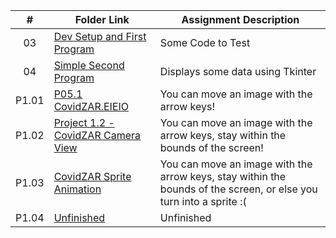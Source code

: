 |   #   | Folder Link | Assignment Description |
| :---: | ----------- | ---------------------- |
|03       | <a href = "https://github.com/LandenSJones/4443-2D-PyGame-Jones/tree/master/Assignments/A03"/>Dev Setup and First Program | Some Code to Test |
|04       | <a href = "https://github.com/LandenSJones/4443-2D-PyGame-Jones/tree/master/Assignments/A04"/>Simple Second Program| Displays some data using Tkinter |
|P1.01       | <a href = "https://github.com/LandenSJones/4443-2D-PyGame-Jones/tree/master/Assignments/P01.1"/>P05.1 CovidZAR.EIEIO| You can move an image with the arrow keys! |
|P1.02       | <a href = "https://github.com/LandenSJones/4443-2D-PyGame-Jones/tree/master/Assignments/P01.2"/>Project 1.2 - CovidZAR Camera View| You can move an image with the arrow keys, stay within the bounds of the screen! |
|P1.03       | <a href = "https://github.com/LandenSJones/4443-2D-PyGame-Jones/blob/master/Assignments/P01.3"/>CovidZAR Sprite Animation| You can move an image with the arrow keys, stay within the bounds of the screen, or else you turn into a sprite :( |
|P1.04       | <a href = "https://github.com/LandenSJones/4443-2D-PyGame-Jones/tree/master/Assignments/P01.4"/>Unfinished | Unfinished |
